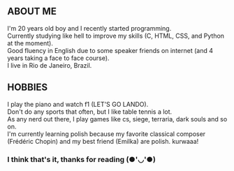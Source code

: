 ## ABOUT ME
I'm 20 years old boy and I recently started programming.<br/>
Currently studying like hell to improve my skills (C, HTML, CSS, and Python at the moment).<br/>
Good fluency in English due to some speaker friends on internet (and 4 years taking a face to face course).<br/>
I live in Rio de Janeiro, Brazil.<br/>
## HOBBIES
I play the piano and watch f1 (LET'S GO LANDO).<br/>
Don't do any sports that often, but I like table tennis a lot.<br/>
As any nerd out there, I play games like cs, siege, terraria, dark souls and so on.<br/>
I'm currently learning polish because my favorite classical composer (Frédéric Chopin) and my best friend (Emilka) are polish. kurwaaa!<br/>
### I think that's it, thanks for reading (●'◡'●)
